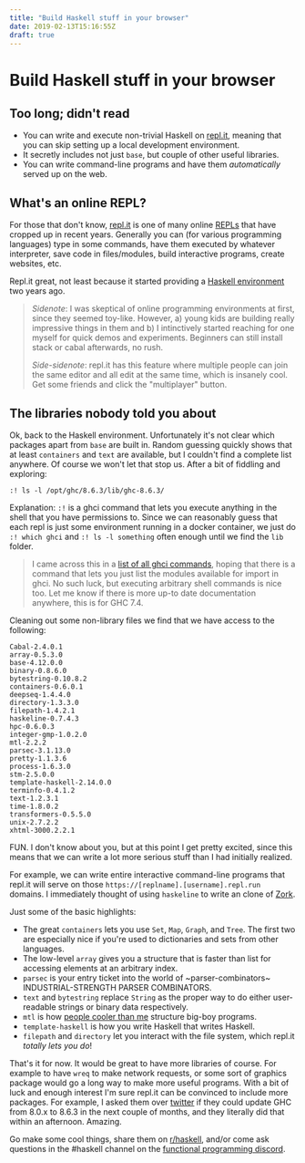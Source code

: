 ```yaml
---
title: "Build Haskell stuff in your browser"
date: 2019-02-13T15:16:55Z
draft: true
---
```


# Build Haskell stuff in your browser


## Too long; didn't read

- You can write and execute non-trivial Haskell on [repl.it](https://repl.it/), meaning that you can skip setting up a local development environment.
- It secretly includes not just `base`, but couple of other useful libraries.
- You can write command-line programs and have them _automatically_ served up on the web.


## What's an online REPL?

For those that don't know, [repl.it](https://repl.it) is one of many online [REPLs](https://en.wikipedia.org/wiki/REPL) that have cropped up in recent years. Generally you can (for various programming languages) type in some commands, have them executed by whatever interpreter, save code in files/modules, build interactive programs, create websites, etc.

Repl.it great, not least because it started providing a [Haskell environment](https://repl.it/site/blog/haskell) two years ago.

> *Sidenote*: I was skeptical of online programming environments at first, since they seemed toy-like. However, a) young kids are building really impressive things in them and b) I intinctively started reaching for one myself for quick demos and experiments. Beginners can still install stack or cabal afterwards, no rush.
>
> *Side-sidenote*: repl.it has this feature where multiple people can join the same editor and all edit at the same time, which is insanely cool. Get some friends and click the "multiplayer" button.


## The libraries nobody told you about

Ok, back to the Haskell environment. Unfortunately it's not clear which packages apart from `base` are built in. Random guessing quickly shows that at least `containers` and `text` are available, but I couldn't find a complete list anywhere. Of course we won't let that stop us. After a bit of fiddling and exploring:

`:! ls -l /opt/ghc/8.6.3/lib/ghc-8.6.3/`

Explanation: `:!` is a ghci command that lets you execute anything in the shell that you have permissions to. Since we can reasonably guess that each repl is just some environment running in a docker container, we just do `:! which ghci` and `:! ls -l something` often enough until we find the `lib` folder.

> I came across this in a [list of all ghci commands](https://downloads.haskell.org/~ghc/7.4.1/docs/html/users_guide/ghci-commands.html), hoping that there is a command that lets you just list the modules available for import in ghci. No such luck, but executing arbitrary shell commands is nice too. Let me know if there is more up-to date documentation anywhere, this is for GHC 7.4.

Cleaning out some non-library files we find that we have access to the following:

```shell
Cabal-2.4.0.1
array-0.5.3.0
base-4.12.0.0
binary-0.8.6.0
bytestring-0.10.8.2
containers-0.6.0.1
deepseq-1.4.4.0
directory-1.3.3.0
filepath-1.4.2.1
haskeline-0.7.4.3
hpc-0.6.0.3
integer-gmp-1.0.2.0
mtl-2.2.2
parsec-3.1.13.0
pretty-1.1.3.6
process-1.6.3.0
stm-2.5.0.0
template-haskell-2.14.0.0
terminfo-0.4.1.2
text-1.2.3.1
time-1.8.0.2
transformers-0.5.5.0
unix-2.7.2.2
xhtml-3000.2.2.1
```

FUN. I don't know about you, but at this point I get pretty excited, since this means that we can write a lot more serious stuff than I had initially realized.

For example, we can write entire interactive command-line programs that repl.it will serve on those `https://[replname].[username].repl.run` domains. I immediately thought of using `haskeline` to write an clone of [Zork](https://en.wikipedia.org/wiki/Zork).

Just some of the basic highlights:

- The great `containers` lets you use `Set`, `Map`, `Graph`, and `Tree`. The first two are especially nice if you're used to dictionaries and sets from other languages.
- The low-level `array` gives you a structure that is faster than list for accessing elements at an arbitrary index.
- `parsec` is your entry ticket into the world of ~parser-combinators~ INDUSTRIAL-STRENGTH PARSER COMBINATORS.
- `text` and `bytestring` replace `String` as the proper way to do either user-readable strings or binary data respectively.
- `mtl` is how [people cooler than me](https://www.parsonsmatt.org/2018/03/22/three_layer_haskell_cake.html) structure big-boy programs.
- `template-haskell` is how you write Haskell that writes Haskell.
- `filepath` and `directory` let you interact with the file system, which repl.it _totally lets you do_!

That's it for now. It would be great to have more libraries of course. For example to have `wreq` to make network requests, or some sort of graphics package would go a long way to make more useful programs. With a bit of luck and enough interest I'm sure repl.it can be convinced to include more packages. For example, I asked them over [twitter](https://twitter.com/replit) if they could update GHC from 8.0.x to 8.6.3 in the next couple of months, and they literally did that within an afternoon. Amazing.

Go make some cool things, share them on [r/haskell](https://old.reddit.com/r/haskell/), and/or come ask questions in the #haskell channel on the [functional programming discord](https://discord.me/fp).

